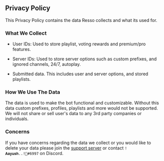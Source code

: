## Privacy Policy

This Privacy Policy contains the data Resso collects and what its used for.

### What We Collect

- User IDs: Used to store playlist, voting rewards and premium/pro features.

- Server IDs: Used to store server options such as custom prefixes, and ignored channels, 24/7, autoplay.

- Submitted data. This includes user and server options, and stored playlists.

### How We Use The Data

The data is used to make the bot functional and customizable. Without this data custom prefixes, profiles, playlists and more would not be supported. We will not share or sell user's data to any 3rd party companies or individuals.

### Concerns

If you have concerns regarding the data we collect or you would like to delete your data please join the [support server](https://discord.gg/Q5YMMVRy) or contact `!        𝐀𝐚𝐲𝐮𝐬𝐡..!🚬#6997` on Discord.
